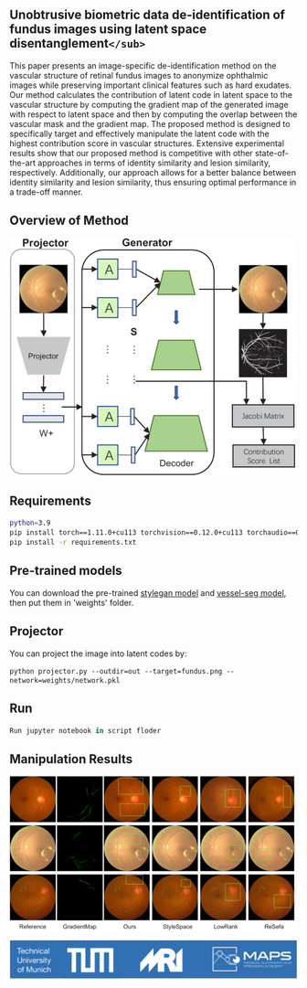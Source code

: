 ## Unobtrusive biometric data de-identification of fundus images using latent space disentanglement`</sub>`

This paper presents an image-specific de-identification method on the vascular structure of retinal fundus images to anonymize ophthalmic images while preserving important clinical features such as hard exudates. Our method calculates the contribution of latent code in latent space to the vascular structure by computing the gradient map of the generated image with respect to latent space and then by computing the overlap between the vascular mask and the gradient map. The proposed method is designed to specifically target and effectively manipulate the latent code with the highest contribution score in vascular structures. Extensive experimental results show that our proposed method is competitive with other state-of-the-art approaches in terms of identity similarity and lesion similarity, respectively. Additionally, our approach allows for a better balance between identity similarity and lesion similarity, thus ensuring optimal performance in a trade-off manner.

## Overview of Method

![FlowChart](./docs/flowchart.png)

## Requirements

```bash
python=3.9
pip install torch==1.11.0+cu113 torchvision==0.12.0+cu113 torchaudio==0.11.0 --extra-index-url https://download.pytorch.org/whl/cu113
pip install -r requirements.txt
```

## Pre-trained models

You can download the pre-trained [stylegan model](https://drive.google.com/file/d/14-Sv793VyBrSD-xXefCMJ_WYgpXIkv35/view?usp=sharing) and [vessel-seg model](https://drive.google.com/file/d/1qXn_JvYr3bk10_PTUdonwUGvgb_OU87a/view?usp=sharing), then put them in 'weights' folder.

## Projector

You can project the image into latent codes by:

```
python projector.py --outdir=out --target=fundus.png --network=weights/network.pkl
```

## Run

```python
Run jupyter notebook in script floder
```

## Manipulation Results

![Results](./docs/results.png)

![LAB](./docs/maps_logo_03.png)
